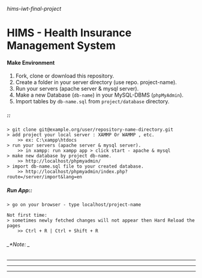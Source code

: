 _hims-iwt-final-project_

# **HIMS - Health Insurance Management System**


#### Make Environment
 1. Fork, clone or download this repository.
 2. Create a folder in your server directory (use repo. project-name).
 3. Run your servers (apache server & mysql server).
 3. Make a new Database (`db-name`) in your MySQL-DBMS (`phpMyAdmin`).
 4. Import tables by `db-name.sql` from `project/database` directory.
 
##### ::
    > git clone git@example.org/user/repository-name-directory.git
    > add project your local server : XAMMP Or WAMMP , etc.
        >> ex: C:\xampp\htdocs
    > run your servers (apache server & mysql server).
        >> in xampp: run xampp app > click start - apache & mysql
    > make new database by project db-name.
        >> http://localhost/phpmyadmin/
    > import db-name.sql file to your created database.
        >> http://localhost/phpmyadmin/index.php?route=/server/import&lang=en 

##### Run App::
    > go on your browser - type localhost/project-name
    
    Not first time:
    > sometimes newly fetched changes will not appear then Hard Reload the pages
        >> Ctrl + R | Ctrl + Shift + R

###### _*Note: _
______________
______________
______________
